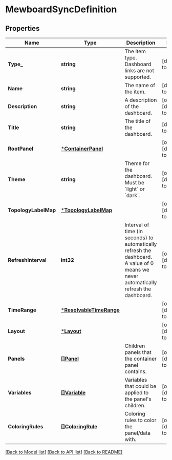 # MewboardSyncDefinition

## Properties
Name | Type | Description | Notes
------------ | ------------- | ------------- | -------------
**Type_** | **string** | The item type. Dashboard links are not supported. | [default to null]
**Name** | **string** | The name of the item. | [default to null]
**Description** | **string** | A description of the dashboard. | [optional] [default to null]
**Title** | **string** | The title of the dashboard. | [default to null]
**RootPanel** | [***ContainerPanel**](ContainerPanel.md) |  | [optional] [default to null]
**Theme** | **string** | Theme for the dashboard. Must be &#x60;light&#x60; or &#x60;dark&#x60;. | [optional] [default to light]
**TopologyLabelMap** | [***TopologyLabelMap**](TopologyLabelMap.md) |  | [optional] [default to null]
**RefreshInterval** | **int32** | Interval of time (in seconds) to automatically refresh the dashboard. A value of 0 means we never automatically refresh the dashboard. | [optional] [default to null]
**TimeRange** | [***ResolvableTimeRange**](ResolvableTimeRange.md) |  | [optional] [default to null]
**Layout** | [***Layout**](Layout.md) |  | [optional] [default to null]
**Panels** | [**[]Panel**](Panel.md) | Children panels that the container panel contains. | [optional] [default to null]
**Variables** | [**[]Variable**](Variable.md) | Variables that could be applied to the panel&#x27;s children. | [optional] [default to null]
**ColoringRules** | [**[]ColoringRule**](ColoringRule.md) | Coloring rules to color the panel/data with. | [optional] [default to null]

[[Back to Model list]](../README.md#documentation-for-models) [[Back to API list]](../README.md#documentation-for-api-endpoints) [[Back to README]](../README.md)

